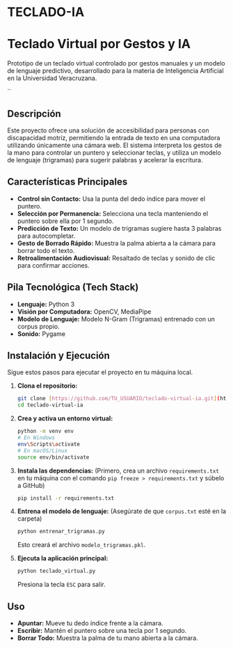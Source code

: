 # TECLADO-IA
# Teclado Virtual por Gestos y IA

Prototipo de un teclado virtual controlado por gestos manuales y un modelo de lenguaje predictivo, desarrollado para la materia de Inteligencia Artificial en la Universidad Veracruzana.

``

## Descripción

Este proyecto ofrece una solución de accesibilidad para personas con discapacidad motriz, permitiendo la entrada de texto en una computadora utilizando únicamente una cámara web. El sistema interpreta los gestos de la mano para controlar un puntero y seleccionar teclas, y utiliza un modelo de lenguaje (trigramas) para sugerir palabras y acelerar la escritura.

## Características Principales

- **Control sin Contacto:** Usa la punta del dedo índice para mover el puntero.
- **Selección por Permanencia:** Selecciona una tecla manteniendo el puntero sobre ella por 1 segundo.
- **Predicción de Texto:** Un modelo de trigramas sugiere hasta 3 palabras para autocompletar.
- **Gesto de Borrado Rápido:** Muestra la palma abierta a la cámara para borrar todo el texto.
- **Retroalimentación Audiovisual:** Resaltado de teclas y sonido de clic para confirmar acciones.

## Pila Tecnológica (Tech Stack)

- **Lenguaje:** Python 3
- **Visión por Computadora:** OpenCV, MediaPipe
- **Modelo de Lenguaje:** Modelo N-Gram (Trigramas) entrenado con un corpus propio.
- **Sonido:** Pygame

## Instalación y Ejecución

Sigue estos pasos para ejecutar el proyecto en tu máquina local.

1.  **Clona el repositorio:**
    ```bash
    git clone [https://github.com/TU_USUARIO/teclado-virtual-ia.git](https://github.com/TU_USUARIO/teclado-virtual-ia.git)
    cd teclado-virtual-ia
    ```

2.  **Crea y activa un entorno virtual:**
    ```bash
    python -m venv env
    # En Windows
    env\Scripts\activate
    # En macOS/Linux
    source env/bin/activate
    ```

3.  **Instala las dependencias:**
    (Primero, crea un archivo `requirements.txt` en tu máquina con el comando `pip freeze > requirements.txt` y súbelo a GitHub)
    ```bash
    pip install -r requirements.txt
    ```

4.  **Entrena el modelo de lenguaje:**
    (Asegúrate de que `corpus.txt` esté en la carpeta)
    ```bash
    python entrenar_trigramas.py
    ```
    Esto creará el archivo `modelo_trigramas.pkl`.

5.  **Ejecuta la aplicación principal:**
    ```bash
    python teclado_virtual.py
    ```
    Presiona la tecla `ESC` para salir.

## Uso

- **Apuntar:** Mueve tu dedo índice frente a la cámara.
- **Escribir:** Mantén el puntero sobre una tecla por 1 segundo.
- **Borrar Todo:** Muestra la palma de tu mano abierta a la cámara.
